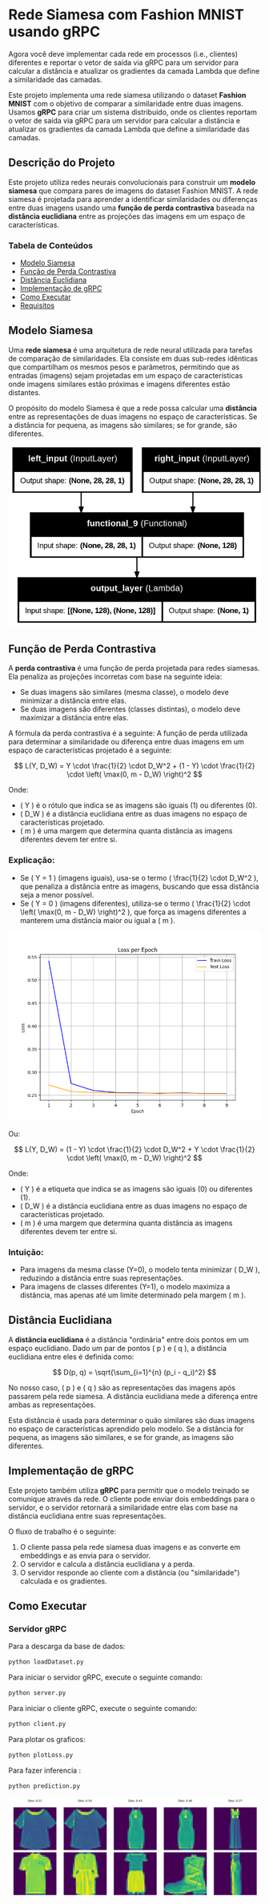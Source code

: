 # Rede Siamesa com Fashion MNIST usando gRPC



Agora você deve implementar cada rede em processos (i.e., clientes) diferentes e reportar o vetor de saída via gRPC para um servidor para calcular a distância e atualizar os gradientes da camada Lambda que define a similaridade das camadas.

Este projeto implementa uma rede siamesa utilizando o dataset **Fashion MNIST** com o objetivo de comparar a similaridade entre duas imagens. Usamos **gRPC** para criar um sistema distribuído, onde os clientes reportam o vetor de saída via gRPC para um servidor para calcular a distância e atualizar os gradientes da camada Lambda que define a similaridade das camadas.

## Descrição do Projeto

Este projeto utiliza redes neurais convolucionais para construir um **modelo siamesa** que compara pares de imagens do dataset Fashion MNIST. A rede siamesa é projetada para aprender a identificar similaridades ou diferenças entre duas imagens usando uma **função de perda contrastiva** baseada na **distância euclidiana** entre as projeções das imagens em um espaço de características.

### Tabela de Conteúdos
- [Modelo Siamesa](#modelo-siamesa)
- [Função de Perda Contrastiva](#função-de-perda-contrastiva)
- [Distância Euclidiana](#distância-euclidiana)
- [Implementação de gRPC](#implementação-de-grpc)
- [Como Executar](#como-executar)
- [Requisitos](#requisitos)

## Modelo Siamesa

Uma **rede siamesa** é uma arquitetura de rede neural utilizada para tarefas de comparação de similaridades. Ela consiste em duas sub-redes idênticas que compartilham os mesmos pesos e parâmetros, permitindo que as entradas (imagens) sejam projetadas em um espaço de características onde imagens similares estão próximas e imagens diferentes estão distantes.



O propósito do modelo Siamesa é que a rede possa calcular uma **distância** entre as representações de duas imagens no espaço de características. Se a distância for pequena, as imagens são similares; se for grande, são diferentes.

![Descripción de la imagen](./img/model.png)

## Função de Perda Contrastiva

A **perda contrastiva** é uma função de perda projetada para redes siamesas. Ela penaliza as projeções incorretas com base na seguinte ideia:

- Se duas imagens são similares (mesma classe), o modelo deve minimizar a distância entre elas.
- Se duas imagens são diferentes (classes distintas), o modelo deve maximizar a distância entre elas.

A fórmula da perda contrastiva é a seguinte:
A função de perda utilizada para determinar a similaridade ou diferença entre duas imagens em um espaço de características projetado é a seguinte:

$$
L(Y, D_W) = Y \cdot \frac{1}{2} \cdot D_W^2 + (1 - Y) \cdot \frac{1}{2} \cdot \left( \max(0, m - D_W) \right)^2
$$

Onde:

- \( Y \) é o rótulo que indica se as imagens são iguais (1) ou diferentes (0).
- \( D_W \) é a distância euclidiana entre as duas imagens no espaço de características projetado.
- \( m \) é uma margem que determina quanta distância as imagens diferentes devem ter entre si.

### Explicação:

- Se \( Y = 1 \) (imagens iguais), usa-se o termo \( \frac{1}{2} \cdot D_W^2 \), que penaliza a distância entre as imagens, buscando que essa distância seja a menor possível.
- Se \( Y = 0 \) (imagens diferentes), utiliza-se o termo \( \frac{1}{2} \cdot \left( \max(0, m - D_W) \right)^2 \), que força as imagens diferentes a manterem uma distância maior ou igual a \( m \).

![Descripción de la imagen](./img/LossPlot.png)


Ou:

$$
L(Y, D_W) = (1 - Y) \cdot \frac{1}{2} \cdot D_W^2 + Y \cdot \frac{1}{2} \cdot \left( \max(0, m - D_W) \right)^2
$$


Onde:

- \( Y \) é a etiqueta que indica se as imagens são iguais (0) ou diferentes (1).
- \( D_W \) é a distância euclidiana entre as duas imagens no espaço de características projetado.
- \( m \) é uma margem que determina quanta distância as imagens diferentes devem ter entre si.

### Intuição:
- Para imagens da mesma classe (Y=0), o modelo tenta minimizar \( D_W \), reduzindo a distância entre suas representações.
- Para imagens de classes diferentes (Y=1), o modelo maximiza a distância, mas apenas até um limite determinado pela margem \( m \).

## Distância Euclidiana

A **distância euclidiana** é a distância "ordinária" entre dois pontos em um espaço euclidiano. Dado um par de pontos \( p \) e \( q \), a distância euclidiana entre eles é definida como:


$$
D(p, q) = \sqrt{\sum_{i=1}^{n} (p_i - q_i)^2}
$$


No nosso caso, \( p \) e \( q \) são as representações das imagens após passarem pela rede siamesa. A distância euclidiana mede a diferença entre ambas as representações.

Esta distância é usada para determinar o quão similares são duas imagens no espaço de características aprendido pelo modelo. Se a distância for pequena, as imagens são similares, e se for grande, as imagens são diferentes.

## Implementação de gRPC

Este projeto também utiliza **gRPC** para permitir que o modelo treinado se comunique através da rede. O cliente pode enviar dois embeddings para o servidor, e o servidor retornará a similaridade entre elas com base na distância euclidiana entre suas representações.

O fluxo de trabalho é o seguinte:

1. O cliente passa pela rede siamesa duas imagens e as converte em embeddings e as envia para o servidor.
2. O servidor e calcula a distância euclidiana y a perda.
3. O servidor responde ao cliente com a distância (ou "similaridade") calculada e os gradientes.

## Como Executar

### Servidor gRPC

Para a descarga da  base de dados:

```bash
python loadDataset.py
```
Para iniciar o servidor gRPC, execute o seguinte comando:

```bash
python server.py
```
Para iniciar o cliente gRPC, execute o seguinte comando:

```bash
python client.py
```

Para plotar os graficos:

```bash
python plotLoss.py
```

Para fazer inferencia :

```bash
python prediction.py
```

![Descripción de la imagen](./img/prediction.png)